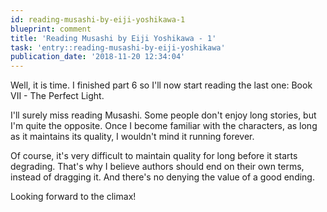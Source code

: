 ```yaml
---
id: reading-musashi-by-eiji-yoshikawa-1
blueprint: comment
title: 'Reading Musashi by Eiji Yoshikawa - 1'
task: 'entry::reading-musashi-by-eiji-yoshikawa'
publication_date: '2018-11-20 12:34:04'
---
```


Well, it is time. I finished part 6 so I'll now start reading the last one: Book VII - The Perfect Light.

I'll surely miss reading Musashi. Some people don't enjoy long stories, but I'm quite the opposite. Once I become familiar with the characters, as long as it maintains its quality, I wouldn't mind it running forever.

Of course, it's very difficult to maintain quality for long before it starts degrading. That's why I believe authors should end on their own terms, instead of dragging it. And there's no denying the value of a good ending.

Looking forward to the climax!
